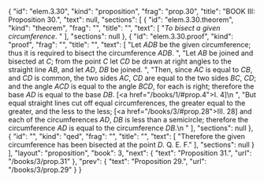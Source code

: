 {
  "id": "elem.3.30",
  "kind": "proposition",
  "frag": "prop.30",
  "title": "BOOK III: Proposition 30.",
  "text": null,
  "sections": [
    {
      "id": "elem.3.30.theorem",
      "kind": "theorem",
      "frag": "",
      "title": "",
      "text": [
        "<var>To bisect a given circumference</var>. "
      ],
      "sections": null
    },
    {
      "id": "elem.3.30.proof",
      "kind": "proof",
      "frag": "",
      "title": "",
      "text": [
        "Let <var>ADB</var> be the given circumference; thus it is required to bisect the circumference <var>ADB</var>. ",
        "Let <var>AB</var> be joined and bisected at <var>C</var>; from the point <var>C</var> let <var>CD</var> be drawn at right angles to the straight line <var>AB</var>,  and let <var>AD</var>, <var>DB</var> be joined. ",
        "Then, since <var>AC</var> is equal to <var>CB</var>, and <var>CD</var> is common, the two sides <var>AC</var>, <var>CD</var> are equal to the two sides <var>BC</var>, <var>CD</var>; and the angle <var>ACD</var> is equal to the angle <var>BCD</var>, for each is right; therefore the base <var>AD</var> is equal to the base <var>DB</var>. [<a href=\"/books/1/#prop.4\">I. 4</a>]\n      ",
        "But equal straight lines cut off equal circumferences, the greater equal to the greater, and the less to the less; [<a href=\"/books/3/#prop.28\">III. 28</a>] and each of the circumferences <var>AD</var>, <var>DB</var> is less than a semicircle; therefore the circumference <var>AD</var> is equal to the circumference <var>DB</var>.\n      "
      ],
      "sections": null
    },
    {
      "id": "",
      "kind": "qed",
      "frag": "",
      "title": "",
      "text": [
        "Therefore the given circumference has been bisected at the point <var>D</var>. Q. E. F."
      ],
      "sections": null
    }
  ],
  "layout": "proposition",
  "book": 3,
  "next": {
    "text": "Proposition 31.",
    "url": "/books/3/prop.31"
  },
  "prev": {
    "text": "Proposition 29.",
    "url": "/books/3/prop.29"
  }
}
